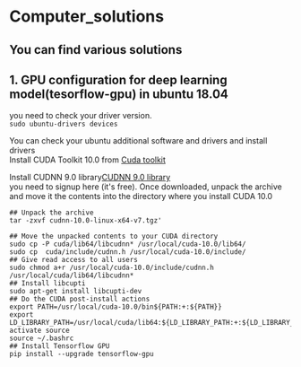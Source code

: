 # Computer_solutions  
## You can find various solutions 
##  1. GPU configuration for deep learning model(tesorflow-gpu) in ubuntu 18.04     
you need to check your driver version.   
`sudo ubuntu-drivers devices`

 You can check your ubuntu additional software and drivers and install drivers   
 Install CUDA Toolkit 10.0 from [Cuda toolkit](https://developer.nvidia.com/cuda-toolkit)
 
 Install CUDNN 9.0 library[CUDNN 9.0 library ](https://developer.nvidia.com/cudnn)  
 you need to signup here (it's free). Once downloaded, unpack the archive and move it the contents into the directory where you install CUDA 10.0   
```
## Unpack the archive
tar -zxvf cudnn-10.0-linux-x64-v7.tgz'

## Move the unpacked contents to your CUDA directory
sudo cp -P cuda/lib64/libcudnn* /usr/local/cuda-10.0/lib64/
sudo cp  cuda/include/cudnn.h /usr/local/cuda-10.0/include/
## Give read access to all users
sudo chmod a+r /usr/local/cuda-10.0/include/cudnn.h /usr/local/cuda/lib64/libcudnn*  
## Install libcupti  
sudo apt-get install libcupti-dev
## Do the CUDA post-install actions
export PATH=/usr/local/cuda-10.0/bin${PATH:+:${PATH}}
export LD_LIBRARY_PATH=/usr/local/cuda/lib64:${LD_LIBRARY_PATH:+:${LD_LIBRARY_PATH}}      
activate source   
source ~/.bashrc  
## Install Tensorflow GPU  
pip install --upgrade tensorflow-gpu  
```
